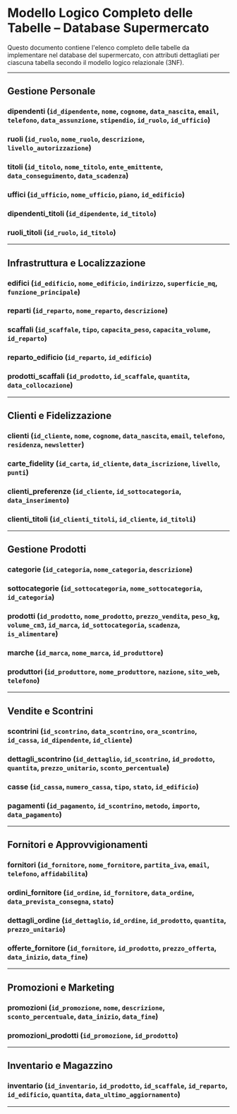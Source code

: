 # Modello Logico Completo delle Tabelle – Database Supermercato

Questo documento contiene l'elenco completo delle tabelle da implementare nel database del supermercato, con attributi dettagliati per ciascuna tabella secondo il modello logico relazionale (3NF).

---

## Gestione Personale

### dipendenti (`id_dipendente`, `nome`, `cognome`, `data_nascita`, `email`, `telefono`, `data_assunzione`, `stipendio`, `id_ruolo`, `id_ufficio`)

### ruoli (`id_ruolo`, `nome_ruolo`, `descrizione`, `livello_autorizzazione`)

### titoli (`id_titolo`, `nome_titolo`, `ente_emittente`, `data_conseguimento`, `data_scadenza`)

### uffici (`id_ufficio`, `nome_ufficio`, `piano`, `id_edificio`)

### dipendenti\_titoli (`id_dipendente`, `id_titolo`)

### ruoli\_titoli (`id_ruolo`, `id_titolo`)

---

## Infrastruttura e Localizzazione

### edifici (`id_edificio`, `nome_edificio`, `indirizzo`, `superficie_mq`, `funzione_principale`)

### reparti (`id_reparto`, `nome_reparto`, `descrizione`)

### scaffali (`id_scaffale`, `tipo`, `capacita_peso`, `capacita_volume`, `id_reparto`)

### reparto\_edificio (`id_reparto`, `id_edificio`)

### prodotti\_scaffali (`id_prodotto`, `id_scaffale`, `quantita`, `data_collocazione`)

---

## Clienti e Fidelizzazione

### clienti (`id_cliente`, `nome`, `cognome`, `data_nascita`, `email`, `telefono`, `residenza`, `newsletter`)

### carte\_fidelity (`id_carta`, `id_cliente`, `data_iscrizione`, `livello`, `punti`)

### clienti\_preferenze (`id_cliente`, `id_sottocategoria`, `data_inserimento`)

### clienti\_titoli (`id_clienti_titoli`, `id_cliente`, `id_titoli`)

---

## Gestione Prodotti

### categorie (`id_categoria`, `nome_categoria`, `descrizione`)

### sottocategorie (`id_sottocategoria`, `nome_sottocategoria`, `id_categoria`)

### prodotti (`id_prodotto`, `nome_prodotto`, `prezzo_vendita`, `peso_kg`, `volume_cm3`, `id_marca`, `id_sottocategoria`, `scadenza`, `is_alimentare`)

### marche (`id_marca`, `nome_marca`, `id_produttore`)

### produttori (`id_produttore`, `nome_produttore`, `nazione`, `sito_web`, `telefono`)

---

## Vendite e Scontrini

### scontrini (`id_scontrino`, `data_scontrino`, `ora_scontrino`, `id_cassa`, `id_dipendente`, `id_cliente`)

### dettagli\_scontrino (`id_dettaglio`, `id_scontrino`, `id_prodotto`, `quantita`, `prezzo_unitario`, `sconto_percentuale`)

### casse (`id_cassa`, `numero_cassa`, `tipo`, `stato`, `id_edificio`)

### pagamenti (`id_pagamento`, `id_scontrino`, `metodo`, `importo`, `data_pagamento`)

---

## Fornitori e Approvvigionamenti

### fornitori (`id_fornitore`, `nome_fornitore`, `partita_iva`, `email`, `telefono`, `affidabilita`)

### ordini\_fornitore (`id_ordine`, `id_fornitore`, `data_ordine`, `data_prevista_consegna`, `stato`)

### dettagli\_ordine (`id_dettaglio`, `id_ordine`, `id_prodotto`, `quantita`, `prezzo_unitario`)

### offerte\_fornitore (`id_fornitore`, `id_prodotto`, `prezzo_offerta`, `data_inizio`, `data_fine`)

---

## Promozioni e Marketing

### promozioni (`id_promozione`, `nome`, `descrizione`, `sconto_percentuale`, `data_inizio`, `data_fine`)

### promozioni\_prodotti (`id_promozione`, `id_prodotto`)

---

## Inventario e Magazzino

### inventario (`id_inventario`, `id_prodotto`, `id_scaffale`, `id_reparto`, `id_edificio`, `quantita`, `data_ultimo_aggiornamento`)

---

